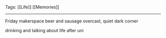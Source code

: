 Tags: [[Life]] [[Memories]]
___
Friday makerspace beer and sausage
overcast, quiet dark corner

drinking and talking about life after uni